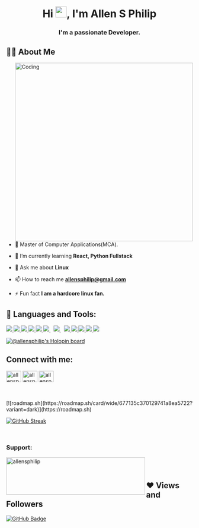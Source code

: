 <h1 align="center">Hi <img src="https://raw.githubusercontent.com/MartinHeinz/MartinHeinz/master/wave.gif" width="30px">, I'm Allen S Philip</h1>
<h3 align="center">I'm a passionate Developer.</h3>

## 🙋‍♂️ About Me

<img align= "right" alt="Coding" width="480" height="auto"  src="https://c.tenor.com/2uyENRmiUt0AAAAC/coding.gif" height="175px"/></a>

- 🔭 Master of Computer Applications(MCA).

- 🌱 I’m currently learning ****React, Python Fullstack****

- 💬 Ask me about ****Linux****

- 📫 How to reach me **allensphilip@gmail.com**

- ⚡ Fun fact **I am a hardcore linux fan.**

## 🚀 Languages and Tools:

<p align="left"> 
    <a href="https://developer.mozilla.org/en-US/docs/Web/JavaScript" target="_blank"> <img src="https://img.icons8.com/color/48/000000/javascript.png"/> </a> 
    <a href="https://www.w3.org/html/" target="_blank"> <img src="https://img.icons8.com/color/48/000000/html-5.png"/> </a> 
    <a href="https://www.w3schools.com/css/" target="_blank"> <img src="https://img.icons8.com/color/48/000000/css3.png"/> </a> 
    <a href="https://getbootstrap.com" target="_blank"> <img src="https://img.icons8.com/color/48/000000/bootstrap.png"/> </a> 
    <a href="https://www.python.org" target="_blank"> <img src="https://img.icons8.com/color/48/000000/python.png"/> </a> 
    <a style="padding-right:8px;" href="https://nodejs.org" target="_blank"> <img src="https://img.icons8.com/color/48/000000/nodejs.png"/> </a> 
    <a style="padding-right:8px;" href="https://www.mysql.com/" target="_blank"> <img src="https://img.icons8.com/fluent/50/000000/mysql-logo.png"/> </a> 
    <a href="https://www.java.com" target="_blank"> <img src="https://img.icons8.com/color/48/000000/java-coffee-cup-logo.png"/> </a> 
    <a href="https://git-scm.com/" target="_blank"> <img src="https://img.icons8.com/color/48/000000/git.png"/> </a>
    <a href="https://www.debian.org/"><img src="https://img.icons8.com/color/48/000000/debian.png"/>
    <a href="https://www.kali.org/"><img src="https://img.icons8.com/color/48/000000/kali-linux.png"/>
    <img src="https://img.icons8.com/color/48/000000/console.png"/>

</p>

[![@allensphilip's Holopin board](https://holopin.me/allensphilip)](https://holopin.io/@allensphilip)

## Connect with me:
<p align="left">
<a href="https://linkedin.com/in/allensphilip" target="blank"><img align="center" src="https://raw.githubusercontent.com/rahuldkjain/github-profile-readme-generator/master/src/images/icons/Social/linked-in-alt.svg" alt="allensphilip" height="30" width="40" /></a>
<a href="https://instagram.com/allensphilip" target="blank"><img align="center" src="https://raw.githubusercontent.com/rahuldkjain/github-profile-readme-generator/master/src/images/icons/Social/instagram.svg" alt="allensphilip" height="30" width="40" /></a>
<a href="https://discord.gg/allensphilip#7560" target="blank"><img align="center" src="https://raw.githubusercontent.com/rahuldkjain/github-profile-readme-generator/master/src/images/icons/Social/discord.svg" alt="allensphilip#7560" height="30" width="40" /></a>
</p>
<br>

<!--[![GitHub Streak](https://github-readme-streak-stats.herokuapp.com?user=allensphilip&theme=dark&ring=91FF7E&background=45%2C000000%2C144512&border=000000&stroke=54EB80&fire=38EB3F&currStreakNum=FFFFFF&sideNums=FFFFFF&currStreakLabel=EBEBEB)](https://git.io/streak-stats)  -->

<br/>
[![roadmap.sh](https://roadmap.sh/card/wide/677135c370129741a8ea5722?variant=dark)](https://roadmap.sh)
<br>


[![GitHub Streak](https://streak-stats.demolab.com?user=allensphilip&theme=dark&hide_border=true&short_numbers=true&date_format=j%20M%5B%20Y%5D&card_width=600&fire=00EB1F&background=45%2C000000%2C000000&ring=00EBE4&currStreakLabel=00EBDB)](https://git.io/streak-stats)
<!--[![Allen's Github stats](https://github-readme-stats.vercel.app/api?username=allensphilip)]<br/>-->
<br/>

<h3 align="left">Support:</h3>
<p><a href="https://www.buymeacoffee.com/allensphilip"> <img align="left" src="https://www.buymeacoffee.com/assets/img/guidelines/download-assets-sm-1.svg" height="100" width="375" alt="allensphilip" /></a></p><br><br>

## ❤ Views and Followers
<a href="https://github.com/SubhamRaoniar28?tab=followers"><img src="https://img.shields.io/github/followers/allensphilip?label=Followers&style=social" alt="GitHub Badge"></a> 
